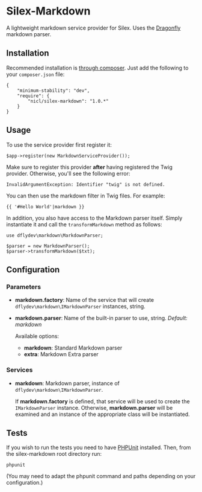 Silex-Markdown
==============

A lightweight markdown service provider for Silex. Uses the
[Dragonfly](https://github.com/dflydev/dflydev-markdown) markdown parser.

Installation
------------

Recommended installation is [through composer](http://getcomposer.org). Just add
the following to your `composer.json` file:

    {
        "minimum-stability": "dev",
        "require": {
            "nicl/silex-markdown": "1.0.*"
        }
    }

Usage
-----

To use the service provider first register it:

    $app->register(new MarkdownServiceProvider());

Make sure to register this provider **after** having registered the Twig
provider. Otherwise, you'll see the following error:

    InvalidArgumentException: Identifier "twig" is not defined.

You can then use the markdown filter in Twig files. For example:

    {{ '#Hello World'|markdown }}

In addition, you also have access to the Markdown parser itself. Simply
instantiate it and call the `transformMarkdown` method as follows:

    use dflydev\markdown\MarkdownParser;

    $parser = new MarkdownParser();
    $parser->transformMarkdown($txt);

Configuration
-------------

### Parameters

 * **markdown.factory**: Name of the service that will create
   `dflydev\markdown\IMarkdownParser` instances, string.
 * **markdown.parser**: Name of the built-in parser to use, string.
   *Default: markdown*

   Available options:
   * **markdown**:
     Standard Markdown parser
   * **extra**:
     Markdown Extra parser

### Services

 * **markdown**:
   Markdown parser, instance of `dflydev\markdown\IMarkdownParser`.

   If **markdown.factory** is defined, that service will be used to
   create the `IMarkdownParser` instance. Otherwise, **markdown.parser**
   will be examined and an instance of the appropriate class will be
   instantiated.

Tests
-----

If you wish to run the tests you need to have
[PHPUnit](https://github.com/sebastianbergmann/phpunit/) installed. Then, from
the silex-markdown root directory run:

    phpunit

(You may need to adapt the phpunit command and paths depending on your
configuration.)

